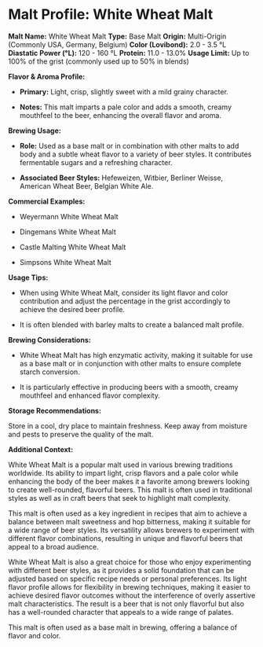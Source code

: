 # Malt Profile: White Wheat Malt

**Malt Name:** White Wheat Malt
**Type:** Base Malt
**Origin:** Multi-Origin (Commonly USA, Germany, Belgium)
**Color (Lovibond):** 2.0 - 3.5 °L
**Diastatic Power (°L):** 120 - 160 °L
**Protein:** 11.0 - 13.0%
**Usage Limit:** Up to 100% of the grist (commonly used up to 50% in blends)

**Flavor & Aroma Profile:**

* **Primary:** Light, crisp, slightly sweet with a mild grainy character.

* **Notes:** This malt imparts a pale color and adds a smooth, creamy mouthfeel to the beer, enhancing the overall flavor and aroma.

**Brewing Usage:**

* **Role:** Used as a base malt or in combination with other malts to add body and a subtle wheat flavor to a variety of beer styles. It contributes fermentable sugars and a refreshing character.

* **Associated Beer Styles:** Hefeweizen, Witbier, Berliner Weisse, American Wheat Beer, Belgian White Ale.

**Commercial Examples:**

* Weyermann White Wheat Malt

* Dingemans White Wheat Malt

* Castle Malting White Wheat Malt

* Simpsons White Wheat Malt

**Usage Tips:**

* When using White Wheat Malt, consider its light flavor and color contribution and adjust the percentage in the grist accordingly to achieve the desired beer profile.

* It is often blended with barley malts to create a balanced malt profile.

**Brewing Considerations:**

* White Wheat Malt has high enzymatic activity, making it suitable for use as a base malt or in conjunction with other malts to ensure complete starch conversion.

* It is particularly effective in producing beers with a smooth, creamy mouthfeel and enhanced flavor complexity.

**Storage Recommendations:**

Store in a cool, dry place to maintain freshness. Keep away from moisture and pests to preserve the quality of the malt.

**Additional Context:**

White Wheat Malt is a popular malt used in various brewing traditions worldwide. Its ability to impart light, crisp flavors and a pale color while enhancing the body of the beer makes it a favorite among brewers looking to create well-rounded, flavorful beers. This malt is often used in traditional styles as well as in craft beers that seek to highlight malt complexity.

This malt is often used as a key ingredient in recipes that aim to achieve a balance between malt sweetness and hop bitterness, making it suitable for a wide range of beer styles. Its versatility allows brewers to experiment with different flavor combinations, resulting in unique and flavorful beers that appeal to a broad audience.

White Wheat Malt is also a great choice for those who enjoy experimenting with different beer styles, as it provides a solid foundation that can be adjusted based on specific recipe needs or personal preferences. Its light flavor profile allows for flexibility in brewing techniques, making it easier to achieve desired flavor outcomes without the interference of overly assertive malt characteristics. The result is a beer that is not only flavorful but also has a well-rounded character that appeals to a wide range of palates.

This malt is often used as a base malt in brewing, offering a balance of flavor and color.
